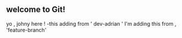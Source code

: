 ## welcome to Git!
yo , johny here !
-this adding from ' dev-adrian '
I'm adding this from , 'feature-branch'